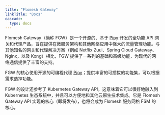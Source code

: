 ```yaml
---
title: "Flomesh Gateway"
linkTitle: "Docs"
cascade:
  type: docs
---
```


Flomesh Gateway（简称 FGW）是一个开源的、基于 [Pipy](https://flomesh.io/pipy) 开发的全功能 API 网关和代理产品，旨在提供在微服务架构和其他网络应用中强大的流量管理功能。与其他知名的网关和代理解决方案（例如 Netflix Zuul、Spring Cloud Gateway、Nginx，以及 Kong）相比，FGW 提供了一系列的基础和高级功能，为现代的网络通信提供了丰富的支持。

FGW 的核心使用开源的可编程代理 [Pipy](https://flomesh.io/pipy)；提供丰富的可插拔的功能集，可以根据需求选择功能。

FGW 的设计还参考了 Kubernetes Gateway API，这意味着它可以很好地融入到 Kubernetes 生态系统中，并且可以方便地和其他云原生技术集成。它是 Flomesh Gateway API 实现的核心（即将发布），也将会成为 Flomesh 服务网格 FSM 的核心。
